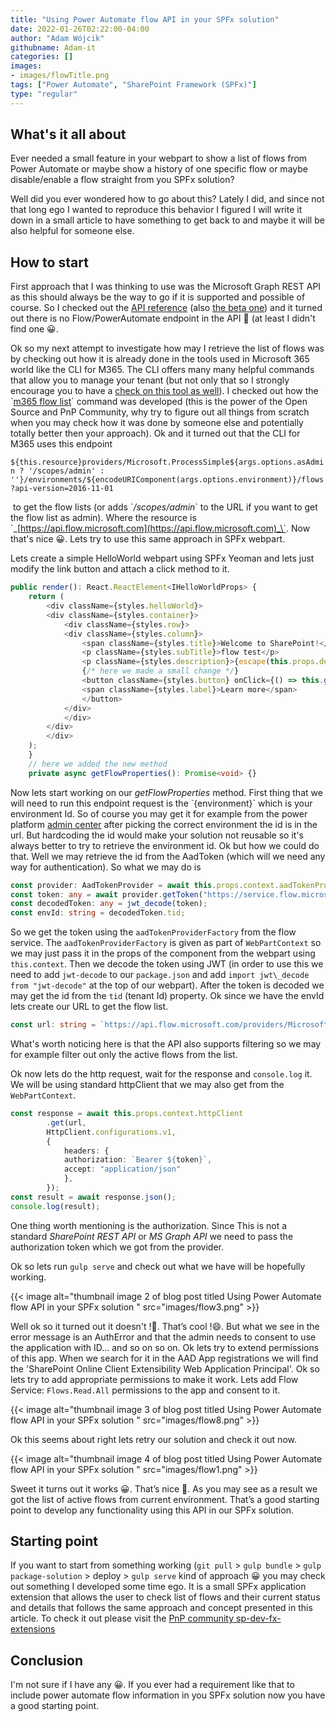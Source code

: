 ```yaml
---
title: "Using Power Automate flow API in your SPFx solution"
date: 2022-01-26T02:22:00-04:00
author: "Adam Wójcik"
githubname: Adam-it
categories: []
images:
- images/flowTitle.png
tags: ["Power Automate", "SharePoint Framework (SPFx)"]
type: "regular"
---
```


## What's it all about

Ever needed a small feature in your webpart to show a list of flows from Power Automate or maybe show a history of one specific flow or maybe disable/enable a flow straight from you SPFx solution?

Well did you ever wondered how to go about this? Lately I did, and since not that long ego I wanted to reproduce this behavior I figured I will write it down in a small article to have something to get back to and maybe it will be also helpful for someone else.

## How to start

First approach that I was thinking to use was the Microsoft Graph REST API as this should always be the way to go if it is supported and possible of course. So I checked out the [API reference](https://docs.microsoft.com/en-us/graph/api/overview?view=graph-rest-1.0&preserve-view=true) (also [the beta one](https://docs.microsoft.com/en-us/graph/api/overview?view=graph-rest-beta&preserve-view=true)) and it turned out there is no Flow/PowerAutomate endpoint in the API 🥲 (at least I didn't find one 😀.

Ok so my next attempt to investigate how may I retrieve the list of flows was by checking out how it is already done in the tools used in Microsoft 365 world like the CLI for M365. The CLI offers many many helpful commands that allow you to manage your tenant (but not only that so I strongly encourage you to have a [check on this tool as well](https://pnp.github.io/cli-microsoft365/)). I checked out how the \`[m365 flow list](https://github.com/pnp/cli-microsoft365/blob/main/src/m365/flow/commands/flow-list.ts)\` command was developed (this is the power of the Open Source and PnP Community, why try to figure out all things from scratch when you may check how it was done by someone else and potentially totally better then your approach). Ok and it turned out that the CLI for M365 uses this endpoint 

`${this.resource}providers/Microsoft.ProcessSimple${args.options.asAdmin ? '/scopes/admin' : ''}/environments/${encodeURIComponent(args.options.environment)}/flows?api-version=2016-11-01`

 to get the flow lists (or adds \`_/scopes/admin_\` to the URL if you want to get the flow list as admin). Where the resource is \`_[https://api.flow.microsoft.com](https://api.flow.microsoft.com)_\`. Now that's nice 😀. Lets try to use this same approach in SPFx webpart.

Lets create a simple HelloWorld webpart using SPFx Yeoman and lets just modify the link button and attach a click method to it.

```typescript
public render(): React.ReactElement<IHelloWorldProps> {
    return (
        <div className={styles.helloWorld}>
        <div className={styles.container}>
            <div className={styles.row}>
            <div className={styles.column}>
                <span className={styles.title}>Welcome to SharePoint!</span>
                <p className={styles.subTitle}>flow test</p>
                <p className={styles.description}>{escape(this.props.description)}</p>
                {/* here we made a small change */}
                <button className={styles.button} onClick={() => this.getFlowProperties()}>
                <span className={styles.label}>Learn more</span>
                </button>
            </div>
            </div>
        </div>
        </div>
    );
    }
    // here we added the new method
    private async getFlowProperties(): Promise<void> {}
```

Now lets start working on our _getFlowProperties_ method. First thing that we will need to run this endpoint request is the \`{environment}\` which is your environment Id. So of course you may get it for example from the power platform [admin center](https://admin.powerplatform.microsoft.com/environments) after picking the correct environment the id is in the url. But hardcoding the id would make your solution not reusable so it's always better to try to retrieve the environment id. Ok but how we could do that. Well we may retrieve the id from the AadToken (which will we need any way for authentication). So what we may do is

```typescript
const provider: AadTokenProvider = await this.props.context.aadTokenProviderFactory.getTokenProvider();
const token: any = await provider.getToken("https://service.flow.microsoft.com/");
const decodedToken: any = jwt_decode(token);
const envId: string = decodedToken.tid;
```

So we get the token using the `aadTokenProviderFactory` from the flow service. The `aadTokenProviderFactory` is given as part of `WebPartContext` so we may just pass it in the props of the component from the webpart using `this.context`. Then we decode the token using JWT (in order to use this we need to add `jwt-decode` to our `package.json` and add `import jwt\_decode from "jwt-decode"` at the top of our webpart). After the token is decoded we may get the id from the `tid` (tenant Id) property. Ok since we have the envId lets create our URL to get the flow list.

```typescript
const url: string = `https://api.flow.microsoft.com/providers/Microsoft.ProcessSimple/environments/Default-${envId}/flows?api-version=2016-11-01&$filter=properties/isActive+eq+'true'`;
```


What's worth noticing here is that the API also supports filtering so we may for example filter out only the active flows from the list.

Ok now lets do the http request, wait for the response and `console.log` it. We will be using standard httpClient that we may also get from the `WebPartContext`.

```typescript
const response = await this.props.context.httpClient
        .get(url,
        HttpClient.configurations.v1,
        {
            headers: {
            authorization: `Bearer ${token}`,
            accept: "application/json"
            },
        });
const result = await response.json();
console.log(result);
```

One thing worth mentioning is the authorization. Since This is not a standard _SharePoint REST API_ or _MS Graph API_ we need to pass the authorization token which we got from the provider.

Ok so lets run `gulp serve` and check out what we have will be hopefully working.

{{< image alt="thumbnail image 2 of blog post titled Using Power Automate flow API in your SPFx solution " src="images/flow3.png" >}}

Well ok so it turned out it doesn't !:facepalm:. That’s cool !:smile:. But what we see in the error message is an AuthError and that the admin needs to consent to use the application with ID… and so on so on. Ok lets try to extend permissions of this app. When we search for it in the AAD App registrations we will find the 'SharePoint Online Client Extensibility Web Application Principal'. Ok so lets try to add appropriate permissions to make it work. Lets add Flow Service: `Flows.Read.All` permissions to the app and consent to it.

{{< image alt="thumbnail image 3 of blog post titled Using Power Automate flow API in your SPFx solution " src="images/flow8.png" >}}

Ok this seems about right lets retry our solution and check it out now.

{{< image alt="thumbnail image 4 of blog post titled Using Power Automate flow API in your SPFx solution " src="images/flow1.png" >}}

Sweet it turns out it works 😀. That’s nice 🤩. As you may see as a result we got the list of active flows from current environment. That’s a good starting point to develop any functionality using this API in our SPFx solution.

## Starting point

If you want to start from something working (`git pull` > `gulp bundle` > `gulp package-solution` > deploy > `gulp serve` kind of approach 😀 you may check out something I developed some time ego. It is a small SPFx application extension that allows the user to check list of flows and their current status and details that follows the same approach and concept presented in this article. To check it out please visit the [PnP community sp-dev-fx-extensions](https://github.com/pnp/sp-dev-fx-extensions/tree/main/samples/react-application-my-flows-list)


## Conclusion

I'm not sure if I have any 😀. If you ever had a requirement like that to include power automate flow information in you SPFx solution now you have a good starting point.



